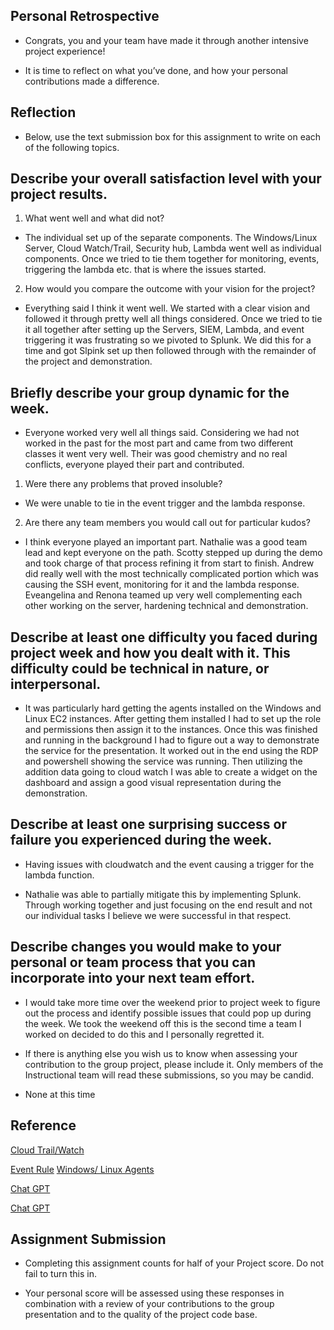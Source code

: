 ## Personal Retrospective

- Congrats, you and your team have made it through another intensive project experience!

- It is time to reflect on what you’ve done, and how your personal contributions made a difference.

## Reflection

- Below, use the text submission box for this assignment to write on each of the following topics.

## Describe your overall satisfaction level with your project results.

1. What went well and what did not?

- The individual set up of the separate components. The Windows/Linux Server, Cloud Watch/Trail, Security hub, Lambda went well as individual components. Once we tried to tie them together for monitoring, events, triggering the lambda etc. that is where the issues started.

2. How would you compare the outcome with your vision for the project?

- Everything said I think it went well. We started with a clear vision and followed it through pretty well all things considered. Once we tried to tie it all together after setting up the Servers, SIEM, Lambda, and event triggering it was frustrating so we pivoted to Splunk. We did this for a time and got Slpink set up then followed through with the remainder of the project and demonstration.

## Briefly describe your group dynamic for the week.

- Everyone worked very well all things said. Considering we had not worked in the past for the most part and came from two different classes it went very well. Their was good chemistry and no real conflicts, everyone played their part and contributed.

1. Were there any problems that proved insoluble?

- We were unable to tie in the event trigger and the lambda response.

2. Are there any team members you would call out for particular kudos?

- I think everyone played an important part. Nathalie was a good team lead and kept everyone on the path. Scotty stepped up during the demo and took charge of that process refining it from start to finish. Andrew did really well with the most technically complicated portion which was causing the SSH event, monitoring for it and the lambda response. Eveangelina and Renona teamed up very well complementing each other working on the server, hardening technical and demonstration. 

## Describe at least one difficulty you faced during project week and how you dealt with it. This difficulty could be technical in nature, or interpersonal.

- It was particularly hard getting the agents installed on the Windows and Linux EC2 instances. After getting them installed I had to set up the role and permissions then assign it to the instances. Once this was finished and running in the background I had to figure out a way to demonstrate the service for the presentation. It worked out in the end using the RDP and powershell showing the service was running. Then utilizing the addition data going to cloud watch I was able to create a widget on the dashboard and assign a good visual representation during the demonstration.

## Describe at least one surprising success or failure you experienced during the week.

- Having issues with cloudwatch and the event causing a trigger for the lambda function.

- Nathalie was able to partially mitigate this by implementing Splunk. Through working together and just focusing on the end result and not our individual tasks I believe we were successful in that respect.

## Describe changes you would make to your personal or team process that you can incorporate into your next team effort.

- I would take more time over the weekend prior to project week to figure out the process and identify possible issues that could pop up during the week. We took the weekend off this is the second time a team I worked on decided to do this and I personally regretted it.

- If there is anything else you wish us to know when assessing your contribution to the group project, please include it. Only members of the Instructional team will read these submissions, so you may be candid.

- None at this time

## Reference

[Cloud Trail/Watch](https://docs.google.com/document/d/18v5aMFwFkLlJpeuUNtAfnambzmjBH3wMsNQjJZqMQmM/edit?usp=sharing)

[Event Rule](https://docs.google.com/document/d/1H0NHMh2R1xYWWSgcHBzMR3hxgyuLYobxc-OhzvcTpBs/edit?usp=sharing) 
[Windows/ Linux Agents](https://docs.google.com/document/d/1Bedri4p37Jh-gjQXAkg024nADnPlZk-iLH9UkK0IhDg/edit?usp=sharing) 

[Chat GPT](https://chat.openai.com/share/547748fe-1193-4ca0-a5a4-cf68544abb75) 

[Chat GPT](https://chat.openai.com/share/66c3a7ef-2ff7-4bfa-8789-2208dabd4bbe) 

## Assignment Submission

- Completing this assignment counts for half of your Project score. Do not fail to turn this in.

- Your personal score will be assessed using these responses in combination with a review of your contributions to the group presentation and to the quality of the project code base.
